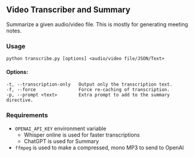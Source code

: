 ## Video Transcriber and Summary
Summarize a given audio/video file. This is mostly for generating meeting notes.

### Usage

    python transcribe.py [options] <audio/video file/JSON/Text>

#### Options:
    -t, --transcription-only   Output only the transcription text.
    -f, --force                Force re-caching of transcription.
    -p, --prompt <text>        Extra prompt to add to the summary directive.


### Requirements 
 - `OPENAI_API_KEY` environment variable
   - Whisper online is used for faster transcriptions
   - ChatGPT is used for Summary
 - `ffmpeg` is used to make a compressed, mono MP3 to send to OpenAI
